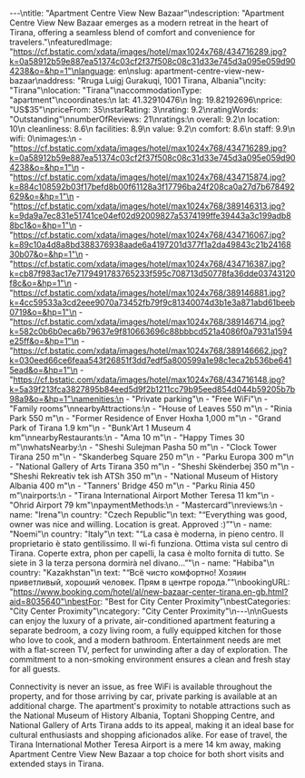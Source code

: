 ---\ntitle: "Apartment Centre View New Bazaar"\ndescription: "Apartment Centre View New Bazaar emerges as a modern retreat in the heart of Tirana, offering a seamless blend of comfort and convenience for travelers."\nfeaturedImage: "https://cf.bstatic.com/xdata/images/hotel/max1024x768/434716289.jpg?k=0a58912b59e887ea51374c03cf2f37f508c08c31d33e745d3a095e059d904238&o=&hp=1"\nlanguage: en\nslug: apartment-centre-view-new-bazaar\naddress: "Rruga Luigj Gurakuqi, 1001 Tirana, Albania"\ncity: "Tirana"\nlocation: "Tirana"\naccommodationType: "apartment"\ncoordinates:\n  lat: 41.32910476\n  lng: 19.82192696\nprice: "US$35"\npriceFrom: 35\nstarRating: 3\nrating: 9.2\nratingWords: "Outstanding"\nnumberOfReviews: 21\nratings:\n  overall: 9.2\n  location: 10\n  cleanliness: 8.6\n  facilities: 8.9\n  value: 9.2\n  comfort: 8.6\n  staff: 9.9\n  wifi: 0\nimages:\n  - "https://cf.bstatic.com/xdata/images/hotel/max1024x768/434716289.jpg?k=0a58912b59e887ea51374c03cf2f37f508c08c31d33e745d3a095e059d904238&o=&hp=1"\n  - "https://cf.bstatic.com/xdata/images/hotel/max1024x768/434715874.jpg?k=884c108592b03f17befd8b00f61128a3f17796ba24f208ca0a27d7b678492629&o=&hp=1"\n  - "https://cf.bstatic.com/xdata/images/hotel/max1024x768/389146313.jpg?k=9da9a7ec831e51741ce04ef02d92009827a5374199ffe39443a3c199adb88bc1&o=&hp=1"\n  - "https://cf.bstatic.com/xdata/images/hotel/max1024x768/434716067.jpg?k=89c10a4d8a8bd388376938aade6a4197201d377f1a2da49843c21b2416830b07&o=&hp=1"\n  - "https://cf.bstatic.com/xdata/images/hotel/max1024x768/434716387.jpg?k=cb87f983ac17e7179491783765233f595c708713d50778fa36dde03743120f8c&o=&hp=1"\n  - "https://cf.bstatic.com/xdata/images/hotel/max1024x768/389146881.jpg?k=4cc59533a3cd2eee9070a73452fb79f9c81340074d3b1e3a871abd61beeb0719&o=&hp=1"\n  - "https://cf.bstatic.com/xdata/images/hotel/max1024x768/389146714.jpg?k=582c0b6b0eca6b79637e9f810663696c88bbbcd521a4086f0a7931a1594e25ff&o=&hp=1"\n  - "https://cf.bstatic.com/xdata/images/hotel/max1024x768/389146662.jpg?k=030eed66ce6feaa543f26851f3dd7edf5a800599a1e98c1eca2b536be6415ead&o=&hp=1"\n  - "https://cf.bstatic.com/xdata/images/hotel/max1024x768/434716148.jpg?k=5a39f213fca3827895b84eed5d9f2b1211cc79b95eed854d044b59205b7b98a9&o=&hp=1"\namenities:\n  - "Private parking"\n  - "Free WiFi"\n  - "Family rooms"\nnearbyAttractions:\n  - "House of Leaves 550 m"\n  - "Rinia Park 550 m"\n  - "Former Residence of Enver Hoxha 1,000 m"\n  - "Grand Park of Tirana 1.9 km"\n  - "Bunk'Art 1 Museum 4 km"\nnearbyRestaurants:\n  - "Ama 10 m"\n  - "Happy Times 30 m"\nwhatsNearby:\n  - "Sheshi Sulejman Pasha 50 m"\n  - "Clock Tower Tirana 250 m"\n  - "Skanderbeg Square 250 m"\n  - "Parku Europa 300 m"\n  - "National Gallery of Arts Tirana 350 m"\n  - "Sheshi Skënderbej 350 m"\n  - "Sheshi Rekreativ tek ish ATSh 350 m"\n  - "National Museum of History Albania 400 m"\n  - "Tanners' Bridge 450 m"\n  - "Parku Rinia 450 m"\nairports:\n  - "Tirana International Airport Mother Teresa 11 km"\n  - "Ohrid Airport 79 km"\npaymentMethods:\n  - "Mastercard"\nreviews:\n  - name: "Irena"\n    country: "Czech Republic"\n    text: "“Everything was good, owner was nice and willing. Location is great. Approved :)”"\n  - name: "Noemi"\n    country: "Italy"\n    text: "“La casa è moderna, in pieno centro. Il proprietario è stato gentilissimo. Il wi-fi funziona. Ottima vista sul centro di Tirana. Coperte extra, phon per capelli, la casa è molto fornita di tutto. Se siete in 3 la terza persona dormirà nel divano...”"\n  - name: "Habiba"\n    country: "Kazakhstan"\n    text: "“Всё чисто комфортно! Хозяин приветливый, хороший человек. Прям в центре города.”"\nbookingURL: "https://www.booking.com/hotel/al/new-bazaar-center-tirana.en-gb.html?aid=8035640"\nbestFor: "Best for City Center Proximity"\nbestCategories: "City Center Proximity"\ncategory: "City Center Proximity"\n---\n\nGuests can enjoy the luxury of a private, air-conditioned apartment featuring a separate bedroom, a cozy living room, a fully equipped kitchen for those who love to cook, and a modern bathroom. Entertainment needs are met with a flat-screen TV, perfect for unwinding after a day of exploration. The commitment to a non-smoking environment ensures a clean and fresh stay for all guests.

Connectivity is never an issue, as free WiFi is available throughout the property, and for those arriving by car, private parking is available at an additional charge. The apartment's proximity to notable attractions such as the National Museum of History Albania, Toptani Shopping Centre, and National Gallery of Arts Tirana adds to its appeal, making it an ideal base for cultural enthusiasts and shopping aficionados alike. For ease of travel, the Tirana International Mother Teresa Airport is a mere 14 km away, making Apartment Centre View New Bazaar a top choice for both short visits and extended stays in Tirana.